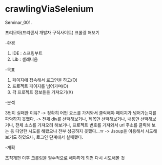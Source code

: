 # crawlingViaSelenium

Seminar_001.

프리모아(프리랜서 개발자 구직사이트) 크롤링 해보기

-환경

1. IDE : 스프링부트
2. Lib : 셀레니움

-목표

1. 페이지에 접속해서 로그인을 하고(O)
2. 프로젝트 페이지를 넘어가며(O)
3. 각 프로젝트 정보들을 가져오기(X)

-분석

3번이 실패한 이유?
-> 정확히 어떤 요소를 가져와서 클릭해야 페이지가 넘어가는지를 파악하지 못했다.
-> 전체 div를 선택해보거나, 제목만 선택해보거나, 내용만 선택해보거나, 전체 소스를 가져오려 해보거나, 프로젝트 번호를 가져와서 url 주소를 클릭해 보는 등 다양한 시도를 해봤으나 전부 성공하지 못했다...ㅠ
-> Jsoup을 이용해서 시도해보기도 하였으나, 로그인 단계에서 실패했다.

-계획

조직개편 이후 크롤링을 필수적으로 해야하게 되면 다시 시도해볼 것




